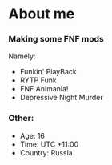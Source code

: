 # About me

### Making some FNF mods

Namely:

* Funkin' PlayBack
* RYTP Funk
* FNF Animania!
* Depressive Night Murder

### Other:

* Age: 16
* Time: UTC +11:00
* Country: Russia
